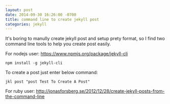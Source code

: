 ```yaml
---
layout: post
date: 2014-09-30 16:26:00 -0700
title: command line to create jekyll post
categories: jekyll
---
```


It's boring to manully create jekyll post and setup prety format, so I find two command line tools to help you create post easily.

For nodejs user: <https://www.npmjs.org/package/jekyll-cli>

`npm install -g jekyll-cli`

To create a post just enter below command:

`jkl post "post Test To Create A Post"`

For ruby user: <http://jonasforsberg.se/2012/12/28/create-jekyll-posts-from-the-command-line>
